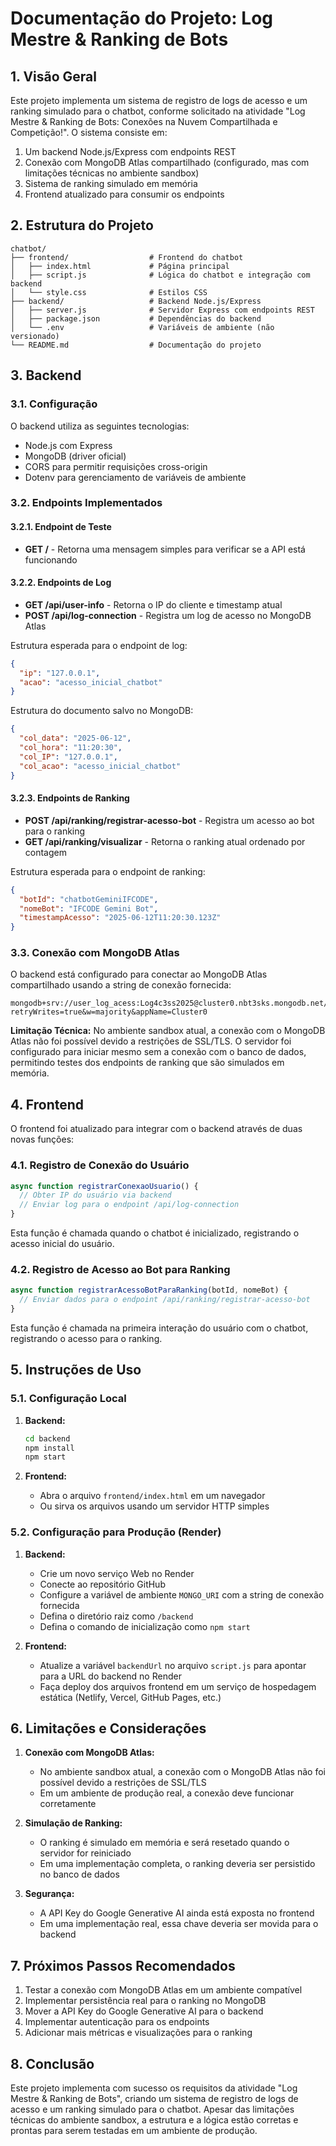# Documentação do Projeto: Log Mestre & Ranking de Bots

## 1. Visão Geral

Este projeto implementa um sistema de registro de logs de acesso e um ranking simulado para o chatbot, conforme solicitado na atividade "Log Mestre & Ranking de Bots: Conexões na Nuvem Compartilhada e Competição!". O sistema consiste em:

1. Um backend Node.js/Express com endpoints REST
2. Conexão com MongoDB Atlas compartilhado (configurado, mas com limitações técnicas no ambiente sandbox)
3. Sistema de ranking simulado em memória
4. Frontend atualizado para consumir os endpoints

## 2. Estrutura do Projeto

```
chatbot/
├── frontend/                  # Frontend do chatbot
│   ├── index.html             # Página principal
│   ├── script.js              # Lógica do chatbot e integração com backend
│   └── style.css              # Estilos CSS
├── backend/                   # Backend Node.js/Express
│   ├── server.js              # Servidor Express com endpoints REST
│   ├── package.json           # Dependências do backend
│   └── .env                   # Variáveis de ambiente (não versionado)
└── README.md                  # Documentação do projeto
```

## 3. Backend

### 3.1. Configuração

O backend utiliza as seguintes tecnologias:
- Node.js com Express
- MongoDB (driver oficial)
- CORS para permitir requisições cross-origin
- Dotenv para gerenciamento de variáveis de ambiente

### 3.2. Endpoints Implementados

#### 3.2.1. Endpoint de Teste
- **GET /** - Retorna uma mensagem simples para verificar se a API está funcionando

#### 3.2.2. Endpoints de Log
- **GET /api/user-info** - Retorna o IP do cliente e timestamp atual
- **POST /api/log-connection** - Registra um log de acesso no MongoDB Atlas

Estrutura esperada para o endpoint de log:
```json
{
  "ip": "127.0.0.1",
  "acao": "acesso_inicial_chatbot"
}
```

Estrutura do documento salvo no MongoDB:
```json
{
  "col_data": "2025-06-12",
  "col_hora": "11:20:30",
  "col_IP": "127.0.0.1",
  "col_acao": "acesso_inicial_chatbot"
}
```

#### 3.2.3. Endpoints de Ranking
- **POST /api/ranking/registrar-acesso-bot** - Registra um acesso ao bot para o ranking
- **GET /api/ranking/visualizar** - Retorna o ranking atual ordenado por contagem

Estrutura esperada para o endpoint de ranking:
```json
{
  "botId": "chatbotGeminiIFCODE",
  "nomeBot": "IFCODE Gemini Bot",
  "timestampAcesso": "2025-06-12T11:20:30.123Z"
}
```

### 3.3. Conexão com MongoDB Atlas

O backend está configurado para conectar ao MongoDB Atlas compartilhado usando a string de conexão fornecida:

```
mongodb+srv://user_log_acess:Log4c3ss2025@cluster0.nbt3sks.mongodb.net/IIW2023A_Logs?retryWrites=true&w=majority&appName=Cluster0
```

**Limitação Técnica:** No ambiente sandbox atual, a conexão com o MongoDB Atlas não foi possível devido a restrições de SSL/TLS. O servidor foi configurado para iniciar mesmo sem a conexão com o banco de dados, permitindo testes dos endpoints de ranking que são simulados em memória.

## 4. Frontend

O frontend foi atualizado para integrar com o backend através de duas novas funções:

### 4.1. Registro de Conexão do Usuário

```javascript
async function registrarConexaoUsuario() {
  // Obter IP do usuário via backend
  // Enviar log para o endpoint /api/log-connection
}
```

Esta função é chamada quando o chatbot é inicializado, registrando o acesso inicial do usuário.

### 4.2. Registro de Acesso ao Bot para Ranking

```javascript
async function registrarAcessoBotParaRanking(botId, nomeBot) {
  // Enviar dados para o endpoint /api/ranking/registrar-acesso-bot
}
```

Esta função é chamada na primeira interação do usuário com o chatbot, registrando o acesso para o ranking.

## 5. Instruções de Uso

### 5.1. Configuração Local

1. **Backend:**
   ```bash
   cd backend
   npm install
   npm start
   ```

2. **Frontend:**
   - Abra o arquivo `frontend/index.html` em um navegador
   - Ou sirva os arquivos usando um servidor HTTP simples

### 5.2. Configuração para Produção (Render)

1. **Backend:**
   - Crie um novo serviço Web no Render
   - Conecte ao repositório GitHub
   - Configure a variável de ambiente `MONGO_URI` com a string de conexão fornecida
   - Defina o diretório raiz como `/backend`
   - Defina o comando de inicialização como `npm start`

2. **Frontend:**
   - Atualize a variável `backendUrl` no arquivo `script.js` para apontar para a URL do backend no Render
   - Faça deploy dos arquivos frontend em um serviço de hospedagem estática (Netlify, Vercel, GitHub Pages, etc.)

## 6. Limitações e Considerações

1. **Conexão com MongoDB Atlas:**
   - No ambiente sandbox atual, a conexão com o MongoDB Atlas não foi possível devido a restrições de SSL/TLS
   - Em um ambiente de produção real, a conexão deve funcionar corretamente

2. **Simulação de Ranking:**
   - O ranking é simulado em memória e será resetado quando o servidor for reiniciado
   - Em uma implementação completa, o ranking deveria ser persistido no banco de dados

3. **Segurança:**
   - A API Key do Google Generative AI ainda está exposta no frontend
   - Em uma implementação real, essa chave deveria ser movida para o backend

## 7. Próximos Passos Recomendados

1. Testar a conexão com MongoDB Atlas em um ambiente compatível
2. Implementar persistência real para o ranking no MongoDB
3. Mover a API Key do Google Generative AI para o backend
4. Implementar autenticação para os endpoints
5. Adicionar mais métricas e visualizações para o ranking

## 8. Conclusão

Este projeto implementa com sucesso os requisitos da atividade "Log Mestre & Ranking de Bots", criando um sistema de registro de logs de acesso e um ranking simulado para o chatbot. Apesar das limitações técnicas do ambiente sandbox, a estrutura e a lógica estão corretas e prontas para serem testadas em um ambiente de produção.
